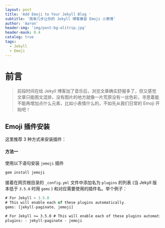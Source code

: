 ```yaml
---
layout: post
title: 'Add Emoji to Your Jekyll Blog '
subtitle: '简单几步让你的 Jekyll 博客兼容 Emoji 小表情'
author: 'Aaron'
header-img: 'img/post-bg-alitrip.jpg'
header-mask: 0.4
catalog: true
tags:
  - Jekyll
  - Emoji
---
```


# 前言

> 前段时间在给 Jekyll 博客加了音乐后，浏览文章确实舒服多了，但又感觉文章只能图文混排，没有图片的地方就像一片荒原没有一丝色彩，寻思着能不能再增加点什么元素，比如小表情什么的，不如先从我们日常的 Emoji 开始吧！

## Emoji 插件安装

这里推荐 3 种方式来安装插件：

#### **方法一**

使用以下语句安装 `jemoji` 插件

```js
gem install jemoji
```

接着在网页根目录的 `_config.yml` 文件中添加名为 `plugins` 的列表 (当 Jekyll 版本低于 `3.5.0` 时用 `gems` ) 和对应需要使用的插件名。举个例子：

```ts
# For Jekyll < 3.5.0
# This will enable each of these plugins automatically.
gems: [jekyll-paginate, jemoji]
```

```html
# For Jekyll >= 3.5.0 # This will enable each of these plugins automatically.
plugins: - jekyll-paginate - jemoji
```
